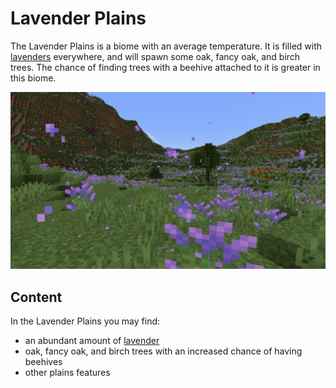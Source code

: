 # Lavender Plains

<!--description:Learn everything about the lavender plains, a beautiful and very purple biome.-->
<!--thumbnail:../../../images/biome/lavender_plains.png-->

The Lavender Plains is a biome with an average temperature.
It is filled with [lavenders](../../plants/lavender.md) everywhere, and will spawn some oak, fancy oak, and birch trees.
The chance of finding trees with a beehive attached to it is greater in this biome.

![Lavender Plains Picture](../../../images/biome/lavender_plains.png "Lavender Plains")

## Content

In the Lavender Plains you may find:
 - an abundant amount of [lavender](../../plants/lavender.md)
 - oak, fancy oak, and birch trees with an increased chance of having beehives
 - other plains features

